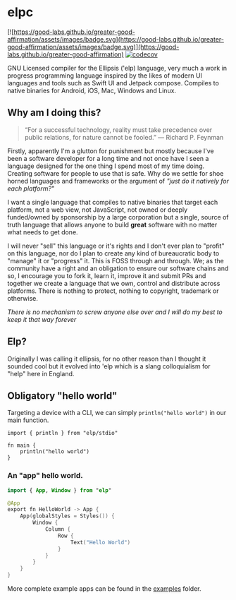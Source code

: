 # elpc

[![https://good-labs.github.io/greater-good-affirmation/assets/images/badge.svg](https://good-labs.github.io/greater-good-affirmation/assets/images/badge.svg)](https://good-labs.github.io/greater-good-affirmation)
[![codecov](https://codecov.io/gh/elp-lang/elpc/graph/badge.svg?token=9HRZ43JYME)](https://codecov.io/gh/elp-lang/elpc)

GNU Licensed compiler for the Ellipsis ('elp) language, very much a work in progress programming language inspired by the likes of modern UI languages and tools such as Swift UI and Jetpack compose. Compiles to native binaries for Android, iOS, Mac, Windows and Linux.

## Why am I doing this?

> “For a successful technology, reality must take precedence over public relations, for nature cannot be fooled.”
> ― Richard P. Feynman

Firstly, apparently I'm a glutton for punishment but mostly because I've been a software developer for a long time and not once have I seen a language designed for the one thing I spend most of my time doing. Creating software for people to use that is safe. Why do we settle for shoe horned languages and frameworks or the argument of _"just do it natively for each platform?"_

I want a single language that compiles to native binaries that target each platform, not a web view, not JavaScript, not owned or deeply funded/owned by sponsorship by a large corporation but a single, source of truth language that allows anyone to build **great** software with no matter what needs to get done.

I will never "sell" this language or it's rights and I don't ever plan to "profit" on this language, nor do I plan to create any kind of bureaucratic body to "manage" it or "progress" it. This is FOSS through and through. We; as the community have a right and an obligation to ensure our software chains and so, I encourage you to fork it, learn it, improve it and submit PRs and together we create a language that we own, control and distribute across platforms. There is nothing to protect, nothing to copyright, trademark or otherwise. 

_There is no mechanism to screw anyone else over and I will do my best to keep it that way forever_

## Elp?

Originally I was calling it ellipsis, for no other reason than I thought it sounded cool but it evolved into 'elp which is a slang colloquialism for "help" here in England.

## Obligatory "hello world"

Targeting a device with a CLI, we can simply `println("hello world")` in our main function.

```
import { println } from "elp/stdio"

fn main {
    println("hello world")
}
```

### An "app" hello world.

```kotlin
import { App, Window } from "elp"

@App
export fn HelloWorld -> App {
	App(globalStyles = Styles()) {
		Window {
			Column {
			    Row {
			        Text("Hello World")
			    }
			}
		}
	}
}

```

More complete example apps can be found in the [examples](https://github.com/elp-lang/elpc/tree/main/examples) folder.

